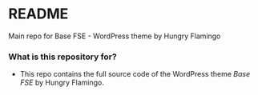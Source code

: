 # README #

Main repo for Base FSE - WordPress theme by Hungry Flamingo

### What is this repository for? ###

* This repo contains the full source code of the WordPress theme *Base FSE* by Hungry Flamingo.